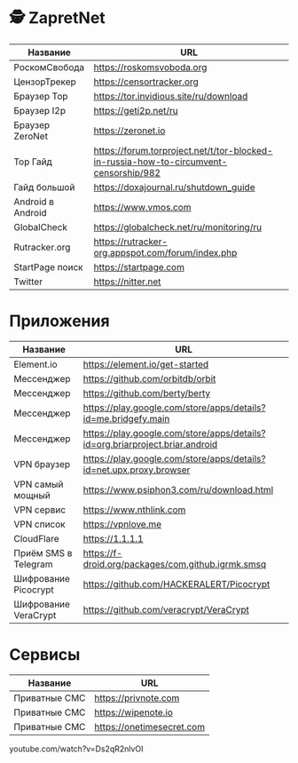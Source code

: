 # 🕵️‍ ZapretNet
| Название | URL | 
| --- | --- |
| РоскомСвобода | https://roskomsvoboda.org
| ЦензорТрекер | https://censortracker.org
| Браузер Тор | https://tor.invidious.site/ru/download
| Браузер I2p | https://geti2p.net/ru
| Браузер ZeroNet | https://zeronet.io
| Тор Гайд | https://forum.torproject.net/t/tor-blocked-in-russia-how-to-circumvent-censorship/982
| Гайд большой | https://doxajournal.ru/shutdown_guide
| Android в Android | https://www.vmos.com
| GlobalCheck | https://globalcheck.net/ru/monitoring/ru
| Rutracker.org | https://rutracker-org.appspot.com/forum/index.php
| StartPage поиск | https://startpage.com 
| Twitter | https://nitter.net

# Приложения
| Название | URL | 
| --- | --- |
| Element.io | https://element.io/get-started
| Мессенджер | https://github.com/orbitdb/orbit
| Мессенджер | https://github.com/berty/berty
| Мессенджер | https://play.google.com/store/apps/details?id=me.bridgefy.main
| Мессенджер | https://play.google.com/store/apps/details?id=org.briarproject.briar.android
| VPN браузер | https://play.google.com/store/apps/details?id=net.upx.proxy.browser
| VPN самый мощный | https://www.psiphon3.com/ru/download.html
| VPN сервис | https://www.nthlink.com
| VPN список | https://vpnlove.me
| CloudFlare | https://1.1.1.1
| Приём SMS в Telegram | https://f-droid.org/packages/com.github.igrmk.smsq
| Шифрование Picocrypt | https://github.com/HACKERALERT/Picocrypt
| Шифрование VeraCrypt | https://github.com/veracrypt/VeraCrypt

# Сервисы
| Название | URL | 
| --- | --- |
| Приватные СМС | https://privnote.com
| Приватные СМС | https://wipenote.io
| Приватные СМС | https://onetimesecret.com

youtube.com/watch?v=Ds2qR2nlvOI
